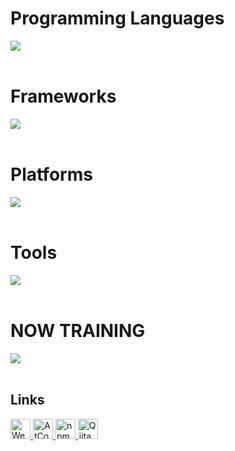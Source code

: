 # Programming Languages 
<img src="https://skillicons.dev/icons?i=python,html,css,js,typescript,r" /> <br /><br />

# Frameworks 
<img src="https://skillicons.dev/icons?i=react,next,django" /> <br /><br />

# Platforms 

<img src="https://skillicons.dev/icons?i=supabase,aws,cloudflare,github,vercel" /> <br /><br />

# Tools 
<img src="https://skillicons.dev/icons?i=sqlite,tailwind,vite,latex,nginx" /> <br /><br />


  
# NOW TRAINING

<img src="https://skillicons.dev/icons?i=docker,vue,php" /> <br /><br />


## Links
<p>
  <a href="https://singbirds.net">
    <img src="https://skillicons.dev/icons?i=wordpress" height="32" alt="Website"/>
  </a>
  <a href="https://atcoder.jp/users/Pitta">
    <img src="https://skillicons.dev/icons?i=code" height="32" alt="AtCoder"/>
  </a>
  <a href="https://www.npmjs.com/settings/fairy-pitta/packages">
    <img src="https://skillicons.dev/icons?i=npm" height="32" alt="npm"/>
  </a>
  <a href="https://qiita.com/Pitta">
    <img src="https://skillicons.dev/icons?i=markdown" height="32" alt="Qiita"/>
  </a>
</p>
